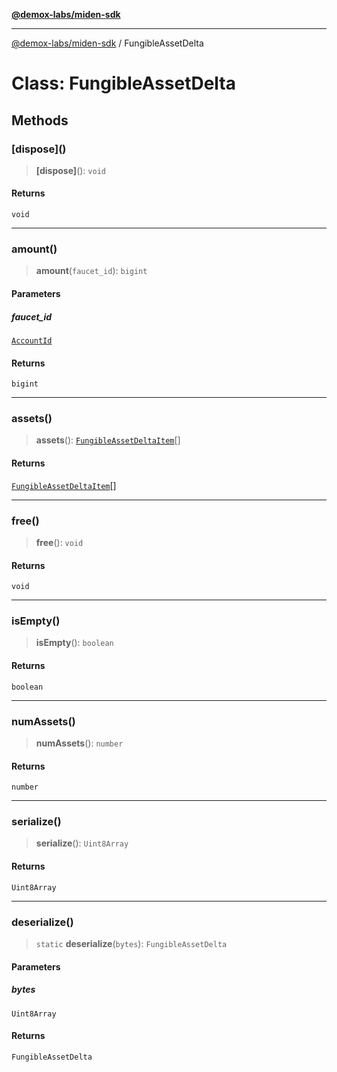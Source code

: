 [**@demox-labs/miden-sdk**](../README.md)

***

[@demox-labs/miden-sdk](../README.md) / FungibleAssetDelta

# Class: FungibleAssetDelta

## Methods

### \[dispose\]()

> **\[dispose\]**(): `void`

#### Returns

`void`

***

### amount()

> **amount**(`faucet_id`): `bigint`

#### Parameters

##### faucet\_id

[`AccountId`](AccountId.md)

#### Returns

`bigint`

***

### assets()

> **assets**(): [`FungibleAssetDeltaItem`](FungibleAssetDeltaItem.md)[]

#### Returns

[`FungibleAssetDeltaItem`](FungibleAssetDeltaItem.md)[]

***

### free()

> **free**(): `void`

#### Returns

`void`

***

### isEmpty()

> **isEmpty**(): `boolean`

#### Returns

`boolean`

***

### numAssets()

> **numAssets**(): `number`

#### Returns

`number`

***

### serialize()

> **serialize**(): `Uint8Array`

#### Returns

`Uint8Array`

***

### deserialize()

> `static` **deserialize**(`bytes`): `FungibleAssetDelta`

#### Parameters

##### bytes

`Uint8Array`

#### Returns

`FungibleAssetDelta`
